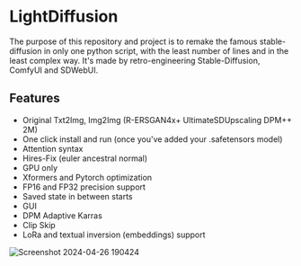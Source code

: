 # LightDiffusion

The purpose of this repository and project is to remake the famous stable-diffusion in only one python script, with the
least number of lines and in the least complex way. It's made by retro-engineering Stable-Diffusion, ComfyUI and
SDWebUI.

## Features

- Original Txt2Img, Img2Img (R-ERSGAN4x+ UltimateSDUpscaling DPM++ 2M)
- One click install and run (once you've added your .safetensors model)
- Attention syntax
- Hires-Fix (euler ancestral normal)
- GPU only
- Xformers and Pytorch optimization
- FP16 and FP32 precision support
- Saved state in between starts
- GUI
- DPM Adaptive Karras
- Clip Skip
- LoRa and textual inversion (embeddings) support

![Screenshot 2024-04-26 190424](https://github.com/Aatrick/Aatricks1111/assets/113598245/c127a5c5-1662-485f-b73d-fb1be75538b1)
